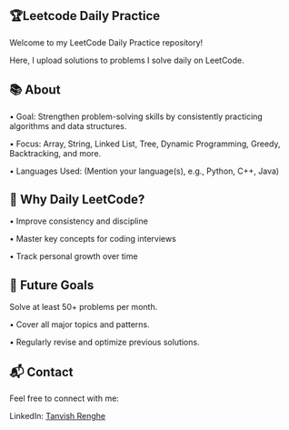 ## 🏆Leetcode Daily Practice 


Welcome to my LeetCode Daily Practice repository!

Here, I upload solutions to problems I solve daily on LeetCode.


## 📚 About

• Goal: Strengthen problem-solving skills by consistently practicing algorithms and data structures.

 • Focus: Array, String, Linked List, Tree, Dynamic Programming, Greedy, Backtracking, and more.

 • Languages Used: (Mention your language(s), e.g., Python, C++, Java)

## 🌟 Why Daily LeetCode?

  • Improve consistency and discipline

  • Master key concepts for coding interviews

  • Track personal growth over time

## 🚀 Future Goals

 Solve at least 50+ problems per month.

  • Cover all major topics and patterns.

  • Regularly revise and optimize previous solutions.

## 📬 Contact
Feel free to connect with me:

  LinkedIn: [Tanvish Renghe](https://www.linkedin.com/in/tanvish-renghe/)

